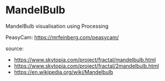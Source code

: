 # MandelBulb
MandelBulb visualisation using Processing

PeasyCam: https://mrfeinberg.com/peasycam/

source:
* https://www.skytopia.com/project/fractal/mandelbulb.html
* https://www.skytopia.com/project/fractal/2mandelbulb.html
* https://en.wikipedia.org/wiki/Mandelbulb
